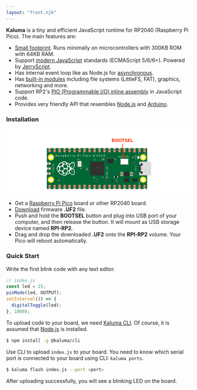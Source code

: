 ```yaml
---
layout: "front.njk"
---
```


__Kaluma__ is a tiny and efficient JavaScript runtime for RP2040 (Raspberry Pi Pico). The main features are:

- <u>Small footprint</u>. Runs minimally on microcontrollers with 300KB ROM with 64KB RAM.
- Support <u>modern JavaScript</u> standards (ECMAScript 5/6/6+). Powered by [JerryScript](https://jerryscript.net/).
- Has internal event loop like as Node.js for <u>asynchronous</u>.
- Has <u>built-in modules</u> including file systems (LittleFS, FAT), graphics, networking and more.
- Support RP2's <u>PIO (Programmable I/O) inline assembly</u> in JavaScript code.
- Provides very friendly API that resembles <u>Node.js</u> and <u>Arduino</u>.

### Installation

![Pico](/images/pico-bootsel.png)

- Get a [Raspberry Pi Pico](https://www.raspberrypi.org/products/raspberry-pi-pico/) board or other RP2040 board.
- [Download](/download) firmware __.UF2__ file.
- Push and hold the __BOOTSEL__ button and plug into USB port of your computer, and then release the button. It will mount as USB storage device named __RPI-RP2__.
- Drag and drop the downloaded __.UF2__ onto the __RPI-RP2__ volume. Your Pico will reboot automatically.

### Quick Start

Write the first blink code with any text editor.

```js
// index.js
const led = 25;
pinMode(led, OUTPUT);
setInterval(() => {
  digitalToggle(led);
}, 1000);
```

To upload code to your board, we need [Kaluma CLI](https://github.com/kaluma-project/kaluma-cli). Of course, it is assumed that [Node.js](https://nodejs.org) is installed.

```bash
$ npm install -g @kaluma/cli
```

Use CLI to upload `index.js` to your board. You need to know which serial port is connected to your board using CLI: `kaluma ports`.

```bash
$ kaluma flash index.js --port <port>
```

After uploading successfully, you will see a blinking LED on the board.
